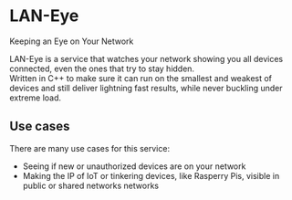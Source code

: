 # LAN-Eye
Keeping an Eye on Your Network

<!-- Logo here -->

LAN-Eye is a service that watches your network showing you all devices connected, even the ones that try to stay hidden.  
Written in C++ to make sure it can run on the smallest and weakest of devices and still deliver lightning fast results, while never buckling under extreme load.

## Use cases

There are many use cases for this service:

- Seeing if new or unauthorized devices are on your network
- Making the IP of IoT or tinkering devices, like Rasperry Pis, visible in public or shared networks networks
